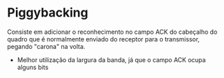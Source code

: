 # Piggybacking
Consiste em adicionar o reconhecimento no campo ACK do cabeçalho do quadro que é normalmente enviado do receptor para o transmissor, pegando "carona" na volta.

- Melhor utilização da largura da banda, já que o campo ACK ocupa alguns bits